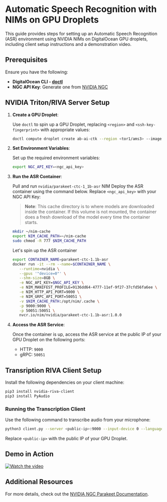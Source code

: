 
# Automatic Speech Recognition with NIMs on GPU Droplets

This guide provides steps for setting up an Automatic Speech Recognition (ASR) environment using NVIDIA NIMs on DigitalOcean GPU droplets, including client setup instructions and a demonstration video.

## Prerequisites

Ensure you have the following:

- **DigitalOcean CLI - [doctl](https://docs.digitalocean.com/reference/doctl/how-to/install/)**
- **NGC API Key**: Generate one from [NVIDIA NGC](https://org.ngc.nvidia.com/setup/api-key)

## NVIDIA Triton/RIVA Server Setup

1. **Create a GPU Droplet**:

   Use `doctl` to spin up a GPU Droplet, replacing `<region>` and `<ssh-key-fingerprint>` with appropriate values:

   ```bash
   doctl compute droplet create ab-ai-ctk --region <tor1/ams3> --image gpu-h100x1-base --size gpu-h100x1-80gb --ssh-keys <ssh-key-fingerprint>
   ```

2. **Set Environment Variables**:

   Set up the required environment variables:

   ```bash
   export NGC_API_KEY=<ngc_api_key>
   ```

3. **Run the ASR Container**:

   Pull and run `nvidia/parakeet-ctc-1_1b-asr` NIM
   Deploy the ASR container using the command below. Replace `<ngc_api_key>` with your NGC API Key:

   > **Note**: This cache directory is to where models are downloaded inside the container. If this volume is not mounted, the container does a fresh download of the model every time the container starts.

   ```bash
   mkdir ~/nim-cache
   export NIM_CACHE_PATH=~/nim-cache
   sudo chmod -R 777 $NIM_CACHE_PATH
   ```

   Let's spin up the ASR container

   ```bash
   export CONTAINER_NAME=parakeet-ctc-1.1b-asr
   docker run -it --rm --name=$CONTAINER_NAME \
      --runtime=nvidia \
      --gpus '"device=0"' \
      --shm-size=8GB \
      -e NGC_API_KEY=$NGC_API_KEY \
      -e NIM_MANIFEST_PROFILE=9136dd64-4777-11ef-9f27-37cfd56fa6ee \
      -e NIM_HTTP_API_PORT=9000 \
      -e NIM_GRPC_API_PORT=50051 \
      -v $NIM_CACHE_PATH:/opt/nim/.cache \
      -p 9000:9000 \
      -p 50051:50051 \
      nvcr.io/nim/nvidia/parakeet-ctc-1.1b-asr:1.0.0
   ```

4. **Access the ASR Service**:

   Once the container is up, access the ASR service at the public IP of your GPU Droplet on the following ports:
   - HTTP: `9000`
   - gRPC: `50051`

## Transription RIVA Client Setup

Install the following dependencies on your client machine:

```bash
pip3 install nvidia-riva-client
pip3 install PyAudio
```

### Running the Transcription Client

Use the following command to transcribe audio from your microphone:

```bash
python3 client.py --server <public-ip>:9000 --input-device 0 --language-code en-US
```

Replace `<public-ip>` with the public IP of your GPU Droplet.

## Demo in Action

[![Watch the video](https://img.youtube.com/vi/FKZ5loixyK8/0.jpg)](https://youtu.be/FKZ5loixyK8)

## Additional Resources

For more details, check out the [NVIDIA NGC Parakeet Documentation](https://build.nvidia.com/nvidia/parakeet-ctc-1_1b-asr/docker).
